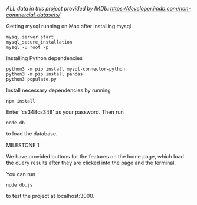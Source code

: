 *ALL data in this project provided by IMDb: https://developer.imdb.com/non-commercial-datasets/*

Getting mysql running on Mac after installing mysql
```
mysql.server start
mysql_secure_installation
mysql -u root -p
```

Installing Python dependencies
```
python3 -m pip install mysql-connector-python
python3 -m pip install pandas
python3 populate.py
```

Install necessary dependencies by running
```
npm install
```

Enter 'cs348cs348' as your password. Then run
```
node db
```
to load the database.

MILESTONE 1

We have provided buttons for the features on the home page, which load the query results after they are clicked into the page and the terminal.

You can run 
```
node db.js
```
to test the project at localhost:3000.
